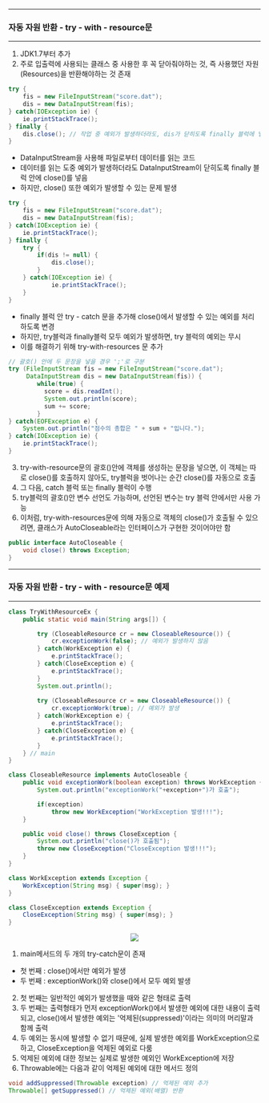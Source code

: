 -----
### 자동 자원 반환 - try - with - resource문
-----
1. JDK1.7부터 추가
2. 주로 입출력에 사용되는 클래스 중 사용한 후 꼭 닫아줘야하는 것, 즉 사용했던 자원(Resources)을 반환해야하는 것 존재
```java
try {
    fis = new FileInputStream("score.dat");
    dis = new DataInputStream(fis);
} catch(IOException ie) {
    ie.printStackTrace();
} finally {
    dis.close(); // 작업 중 예외가 발생하더라도, dis가 닫히도록 finally 블럭에 넣음
}
```
  - DataInputStream을 사용해 파일로부터 데이터를 읽는 코드
  - 데이터를 읽는 도중 예외가 발생하더라도 DataInputStream이 닫히도록 finally 블럭 안에 close()를 넣음
  - 하지만, close() 또한 예외가 발생할 수 있는 문제 발생
```java
try {
    fis = new FileInputStream("score.dat");
    dis = new DataInputStream(fis);
} catch(IOException ie) {
    ie.printStackTrace();
} finally {
    try {
        if(dis != null) {
            dis.close();
        }
    } catch(IOException ie) {
            ie.printStackTrace();
    }
}
```
  - finally 블럭 안 try - catch 문을 추가해 close()에서 발생할 수 있는 예외를 처리하도록 변경
  - 하지만, try블럭과 finally블럭 모두 예외가 발생하면, try 블럭의 예외는 무시
  - 이를 해결하기 위해 try-with-resources 문 추가

```java
// 괄호() 안에 두 문장을 넣을 경우 ';'로 구분
try (FileInputStream fis = new FileInputStream("score.dat");
     DataInputStream dis = new DataInputStream(fis)) {
        while(true) {
          score = dis.readInt();
          System.out.println(score);
          sum += score;
        }
} catch(EOFException e) {
    System.out.println("점수의 총합은 " + sum + "입니다.");
} catch(IOException ie) {
    ie.printStackTrace();
}
```

3. try-with-resource문의 괄호()안에 객체를 생성하는 문장을 넣으면, 이 객체는 따로 close()를 호출하지 않아도, try블럭을 벗어나는 순간 close()를 자동으로 호출
4. 그 다음, catch 블럭 또는 finally 블럭이 수행
5. try블럭의 괄호()안 변수 선언도 가능하며, 선언된 변수는 try 블럭 안에서만 사용 가능
6. 이처럼, try-with-resources문에 의해 자동으로 객체의 close()가 호출될 수 있으려면, 클래스가 AutoCloseable라는 인터페이스가 구현한 것이어야만 함
```java
public interface AutoCloseable {
    void close() throws Exception;
}
```

-----
### 자동 자원 반환 - try - with - resource문 예제
-----
```java
class TryWithResourceEx {
	public static void main(String args[]) {

		try (CloseableResource cr = new CloseableResource()) {
			cr.exceptionWork(false); // 예외가 발생하지 않음
 		} catch(WorkException e) {
			e.printStackTrace();
		} catch(CloseException e) {
			e.printStackTrace();
		}
		System.out.println();
	
		try (CloseableResource cr = new CloseableResource()) {
			cr.exceptionWork(true); // 예외가 발생
 		} catch(WorkException e) {
			e.printStackTrace();
		} catch(CloseException e) {
			e.printStackTrace();
		}	
	} // main
}

class CloseableResource implements AutoCloseable {
	public void exceptionWork(boolean exception) throws WorkException {
		System.out.println("exceptionWork("+exception+")가 호출");

		if(exception)
			throw new WorkException("WorkException 발생!!!");
	}

	public void close() throws CloseException {
		System.out.println("close()가 호출됨");
		throw new CloseException("CloseException 발생!!!");
	}
}

class WorkException extends Exception {
	WorkException(String msg) { super(msg); }
}

class CloseException extends Exception {
	CloseException(String msg) { super(msg); }
}
```
<div align="center">
<img src="https://github.com/sooyounghan/HTTP/assets/34672301/e3817cbc-2fdf-44c3-8dcd-d0fd44936989">
</div>

1. main메서드의 두 개의 try-catch문이 존재
  - 첫 번째 : close()에서만 예외가 발생
  - 두 번째 : exceptionWork()와 close()에서 모두 예외 발생

2. 첫 번째는 일반적인 예외가 발생했을 때와 같은 형태로 출력
3. 두 번째는 출력형태가 먼저 exceptionWork()에서 발생한 예외에 대한 내용이 출력되고, close()에서 발생한 예외는 '억제된(suppressed)'이라는 의미의 머리말과 함께 출력
4. 두 예외는 동시에 발생할 수 없기 때문에, 실제 발생한 예외를 WorkException으로 하고, CloseException을 억제된 예외로 다룸
5. 억제된 예외에 대한 정보는 실제로 발생한 예외인 WorkException에 저장
6. Throwable에는 다음과 같이 억제된 예외에 대한 메서드 정의
```java
void addSuppressed(Throwable exception) // 억제된 예외 추가
Throwable[] getSuppressed() // 억제된 예외(배열) 반환
```
